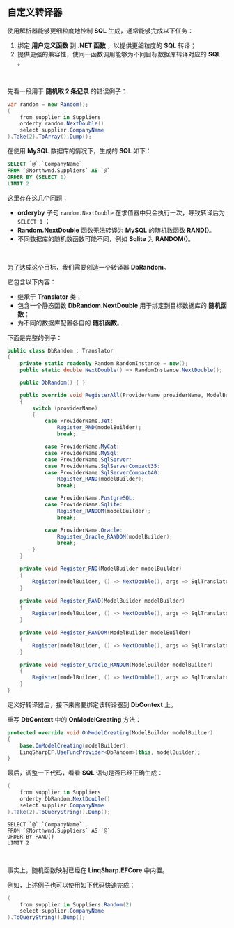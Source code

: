 ## 自定义转译器

使用解析器能够更细粒度地控制 **SQL** 生成，通常能够完成以下任务：

1. 绑定 **用户定义函数** 到 **.NET 函数** ，以提供更细粒度的 **SQL** 转译；
2. 提供更强的兼容性，使同一函数调用能够为不同目标数据库转译对应的 **SQL** 。

<br/>

先看一段用于 **随机取 2 条记录** 的错误例子：

```csharp
var random = new Random();	
(
    from supplier in Suppliers
    orderby random.NextDouble()
    select supplier.CompanyName
).Take(2).ToArray().Dump();	
```

在使用 **MySQL** 数据库的情况下，生成的 **SQL** 如下：

```sql
SELECT `@`.`CompanyName`
FROM `@Northwnd.Suppliers` AS `@`
ORDER BY (SELECT 1)
LIMIT 2
```

这里存在这几个问题：

- **orderyby** 子句 `random.NextDouble` 在求值器中只会执行一次，导致转译后为 `SELECT 1` ；
- **Random.NextDouble** 函数无法转译为 **MySQL** 的随机数函数 **RAND()**。
- 不同数据库的随机数函数可能不同，例如 **Sqlite** 为 **RANDOM()**。

<br/>

为了达成这个目标，我们需要创造一个转译器 **DbRandom**。

它包含以下内容：

- 继承于 **Translator** 类；
- 包含一个静态函数 **DbRandom.NextDouble** 用于绑定到目标数据库的 **随机函数**；
- 为不同的数据库配置各自的 **随机函数**。

下面是完整的例子：

```csharp
public class DbRandom : Translator
{
    private static readonly Random RandomInstance = new();
    public static double NextDouble() => RandomInstance.NextDouble();

    public DbRandom() { }

    public override void RegisterAll(ProviderName providerName, ModelBuilder modelBuilder)
    {
        switch (providerName)
        {
            case ProviderName.Jet:
                Register_RND(modelBuilder);
                break;

            case ProviderName.MyCat:
            case ProviderName.MySql:
            case ProviderName.SqlServer:
            case ProviderName.SqlServerCompact35:
            case ProviderName.SqlServerCompact40:
                Register_RAND(modelBuilder);
                break;

            case ProviderName.PostgreSQL:
            case ProviderName.Sqlite:
                Register_RANDOM(modelBuilder);
                break;

            case ProviderName.Oracle:
                Register_Oracle_RANDOM(modelBuilder);
                break;
        }
    }

    private void Register_RND(ModelBuilder modelBuilder)
    {
        Register(modelBuilder, () => NextDouble(), args => SqlTranslator.Function<double>("RND", args));
    }

    private void Register_RAND(ModelBuilder modelBuilder)
    {
        Register(modelBuilder, () => NextDouble(), args => SqlTranslator.Function<double>("RAND", args));
    }

    private void Register_RANDOM(ModelBuilder modelBuilder)
    {
        Register(modelBuilder, () => NextDouble(), args => SqlTranslator.Function<double>("RANDOM", args));
    }

    private void Register_Oracle_RANDOM(ModelBuilder modelBuilder)
    {
        Register(modelBuilder, () => NextDouble(), args => SqlTranslator.Function<double>("DBMS_RANDOM", "RANDOM", args));
    }
}
```

定义好转译器后，接下来需要绑定该转译器到 **DbContext** 上。

重写 **DbContext** 中的 **OnModelCreating** 方法：

```csharp
protected override void OnModelCreating(ModelBuilder modelBuilder)
{
    base.OnModelCreating(modelBuilder);
    LinqSharpEF.UseFuncProvider<DbRandom>(this, modelBuilder);
}
```

最后，调整一下代码，看看 **SQL** 语句是否已经正确生成：

```csharp
(
    from supplier in Suppliers
    orderby DbRandom.NextDouble()
    select supplier.CompanyName
).Take(2).ToQueryString().Dump();
```

```mysql
SELECT `@`.`CompanyName`
FROM `@Northwnd.Suppliers` AS `@`
ORDER BY RAND()
LIMIT 2
```

<br/>

事实上，随机函数映射已经在 **LinqSharp.EFCore** 中内置。

例如，上述例子也可以使用如下代码快速完成：

```csharp
(
    from supplier in Suppliers.Random(2)
    select supplier.CompanyName
).ToQueryString().Dump();
```

<br/>

